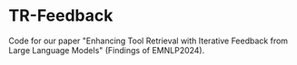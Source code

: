 # TR-Feedback
Code for our paper "Enhancing Tool Retrieval with Iterative Feedback from Large Language Models" (Findings of EMNLP2024).
